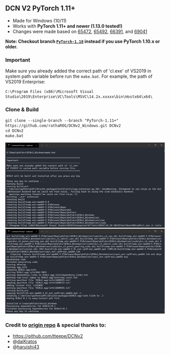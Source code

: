 ## DCN V2 PyTorch 1.11+

- Made for Windows (10/11) 
- Works with **PyTorch 1.11+ and newer (1.13.0 tested!)**
- Changes were made based on [65472](https://github.com/pytorch/pytorch/pull/65472), [65492](https://github.com/pytorch/pytorch/pull/65492), [66391](https://github.com/pytorch/pytorch/pull/66391), and [69041](https://github.com/pytorch/pytorch/pull/69041)

**Note: Checkout branch [`PyTorch-1.10`](https://github.com/rathaROG/DCNv2_Windows/tree/PyTorch-1.10) instead if you use PyTorch 1.10.x or older.**


### Important

Make sure you already added the correct path of 'cl.exe' of VS2019 in system path variable before run the `make.bat`. For example, the path of VS2019 Enterprise: 
```
C:\Program Files (x86)\Microsoft Visual Studio\2019\Enterprise\VC\Tools\MSVC\14.2x.xxxxx\bin\Hostx64\x64\
```

### Clone & Build
```
git clone --single-branch --branch "PyTorch-1.11+" https://github.com/rathaROG/DCNv2_Windows.git DCNv2
cd DCNv2
make.bat
```
<img src="https://raw.githubusercontent.com/rathaROG/screenshot/master/DCNv2_Windows/dcn_01_win11.png" width="750"/>
<img src="https://raw.githubusercontent.com/rathaROG/screenshot/master/DCNv2_Windows/dcn_02_win11.png" width="750"/>

### Credit to [origin repo](https://github.com/CharlesShang/DCNv2) & special thanks to:
- https://github.com/tteepe/DCNv2
- @[daiKratos](https://github.com/daiKratos)
- @[haruishi43](https://github.com/haruishi43)
